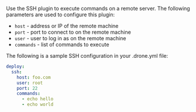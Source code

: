 Use the SSH plugin to execute commands on a remote server. The following parameters are used to configure this plugin:

* `host` - address or IP of the remote machine
* `port` - port to connect to on the remote machine
* `user` - user to log in as on the remote machine
* `commands` - list of commands to execute

The following is a sample SSH configuration in your .drone.yml file:

```yaml
deploy:
  ssh:
    host: foo.com
    user: root
    port: 22
    commands:
      - echo hello
      - echo world
```
